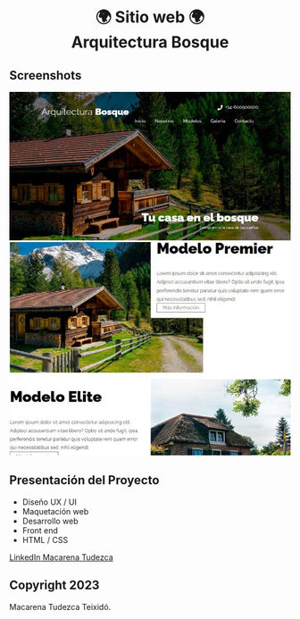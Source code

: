 <h1 align="center">🌍 Sitio web 🌍  <br>Arquitectura Bosque </h1>

## Screenshots
![Ecommerce de muebles](screenshot.jpg)
![Ecommerce de muebles](screenshot2.jpg)

## Presentación del Proyecto

* Diseño UX / UI
* Maquetación web
* Desarrollo web
* Front end
* HTML / CSS

[LinkedIn Macarena Tudezca](https://www.linkedin.com/in/macarenatudezca/)
## Copyright 2023

Macarena Tudezca Teixidó.